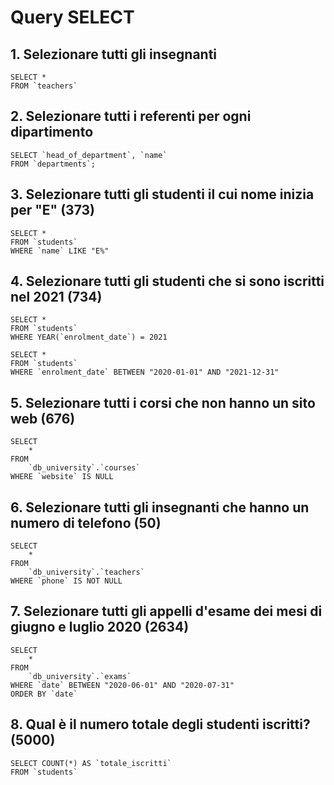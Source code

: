 # Query SELECT


## 1. Selezionare tutti gli insegnanti

```
SELECT *
FROM `teachers`
```

## 2. Selezionare tutti i referenti per ogni dipartimento

```
SELECT `head_of_department`, `name`
FROM `departments`;
```

## 3. Selezionare tutti gli studenti il cui nome inizia per "E" (373)

```
SELECT * 
FROM `students`
WHERE `name` LIKE "E%"
```

## 4. Selezionare tutti gli studenti che si sono iscritti nel 2021 (734)

```
SELECT *
FROM `students`
WHERE YEAR(`enrolment_date`) = 2021

SELECT *
FROM `students`
WHERE `enrolment_date` BETWEEN "2020-01-01" AND "2021-12-31"
```

## 5. Selezionare tutti i corsi che non hanno un sito web (676)

```
SELECT 
    *
FROM
    `db_university`.`courses`
WHERE `website` IS NULL
```

## 6. Selezionare tutti gli insegnanti che hanno un numero di telefono (50)

```
SELECT 
    *
FROM
    `db_university`.`teachers`
WHERE `phone` IS NOT NULL
```

## 7. Selezionare tutti gli appelli d'esame dei mesi di giugno e luglio 2020 (2634)

```
SELECT 
    *
FROM
    `db_university`.`exams`
WHERE `date` BETWEEN "2020-06-01" AND "2020-07-31"
ORDER BY `date`
```

## 8. Qual è il numero totale degli studenti iscritti? (5000)

```
SELECT COUNT(*) AS `totale_iscritti`
FROM `students`
```